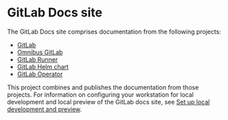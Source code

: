 # GitLab Docs site

The GitLab Docs site comprises documentation from the following projects:

- [GitLab](https://gitlab.com/gitlab-org/gitlab)
- [Omnibus GitLab](https://gitlab.com/gitlab-org/omnibus-gitlab)
- [GitLab Runner](https://gitlab.com/gitlab-org/gitlab-runner)
- [GitLab Helm chart](https://gitlab.com/gitlab-org/charts/gitlab)
- [GitLab Operator](https://gitlab.com/gitlab-org/cloud-native/gitlab-operator)

This project combines and publishes the documentation from those projects. For information on configuring your
workstation for local development and local preview of the GitLab docs site, see
[Set up local development and preview](setup.md).
